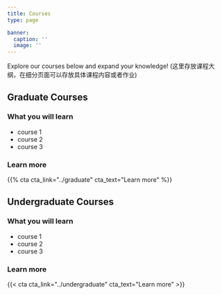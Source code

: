 ```yaml
---
title: Courses
type: page

banner:
  caption: ''
  image: ''
---
```


Explore our courses below and expand your knowledge!
(这里存放课程大纲，在细分页面可以存放具体课程内容或者作业)

## Graduate Courses
### What you will learn

- course 1
- course 2
- course 3

### Learn more
{{% cta cta_link="../graduate" cta_text="Learn more" %}}


## Undergraduate Courses
### What you will learn

- course 1
- course 2
- course 3

### Learn more
{{< cta cta_link="../undergraduate" cta_text="Learn more" >}}